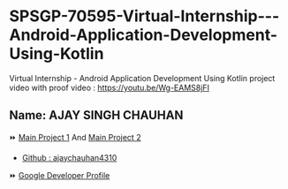 # SPSGP-70595-Virtual-Internship---Android-Application-Development-Using-Kotlin
Virtual Internship - Android Application Development Using Kotlin
project video with proof video :  https://youtu.be/Wg-EAMS8jFI


## Name: AJAY SINGH CHAUHAN

⏩ [Main Project 1](https://github.com/smartinternz02/SPSGP-70595-Virtual-Internship---Android-Application-Development-Using-Kotlin/tree/main/01%20Main%20Project%201%20%5BNearby%20Places%20App%5D)  And [Main Project 2](https://github.com/smartinternz02/SPSGP-70595-Virtual-Internship---Android-Application-Development-Using-Kotlin/tree/main/02%20Main%20Project%202%20%5BGroceryApp%5D)
* [Github : ajaychauhan4310](https://github.com/ajaychauhan4310)


⏩ [Google Developer Profile](https://developers.google.com/profile/u/ajaychauhan4310)


